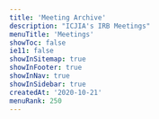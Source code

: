 ```yaml
---
title: 'Meeting Archive'
description: "ICJIA's IRB Meetings"
menuTitle: 'Meetings'
showToc: false
ie11: false
showInSitemap: true
showInFooter: true
showInNav: true
showInSidebar: true
createdAt: '2020-10-21'
menuRank: 250
---
```


<MeetingList></MeetingList>

